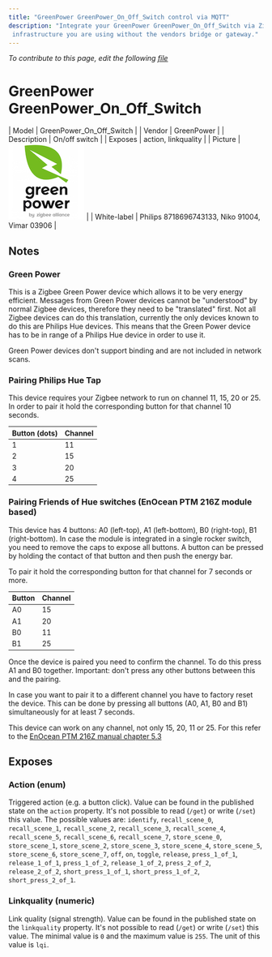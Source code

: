 ```yaml
---
title: "GreenPower GreenPower_On_Off_Switch control via MQTT"
description: "Integrate your GreenPower GreenPower_On_Off_Switch via Zigbee2MQTT with whatever smart home
 infrastructure you are using without the vendors bridge or gateway."
---
```


*To contribute to this page, edit the following
[file](https://github.com/Koenkk/zigbee2mqtt.io/blob/master/docs/devices/GreenPower_On_Off_Switch.md)*

# GreenPower GreenPower_On_Off_Switch

| Model | GreenPower_On_Off_Switch  |
| Vendor  | GreenPower  |
| Description | On/off switch |
| Exposes | action, linkquality |
| Picture | ![GreenPower GreenPower_On_Off_Switch](../images/devices/GreenPower_On_Off_Switch.jpg) |
| White-label | Philips 8718696743133, Niko 91004, Vimar 03906 |

## Notes


### Green Power
This is a Zigbee Green Power device which allows it to be very energy efficient.
Messages from Green Power devices cannot be "understood" by normal Zigbee devices, therefore they need to be "translated" first.
Not all Zigbee devices can do this translation, currently the only devices known to do this are Philips Hue devices. This means that the Green Power device has to be in range of a Philips Hue device in order to use it.

Green Power devices don't support binding and are not included in network scans.

### Pairing Philips Hue Tap
This device requires your Zigbee network to run on channel 11, 15, 20 or 25. In order to pair it hold the corresponding button for that channel 10 seconds.

| Button (dots) | Channel |
|-|-|
| 1 | 11 |
| 2 | 15 |
| 3 | 20 |
| 4 | 25 |

### Pairing Friends of Hue switches (EnOcean PTM 216Z module based)
This device has 4 buttons: A0 (left-top), A1 (left-bottom), B0 (right-top), B1 (right-bottom). In case the module is integrated in a single rocker switch, you need to remove the caps to expose all buttons. A button can be pressed by holding the contact of that button and then push the energy bar.

To pair it hold the corresponding button for that channel for 7 seconds or more.

| Button | Channel |
|-|-|
| A0 | 15 |
| A1 | 20 |
| B0 | 11 |
| B1 | 25 |

Once the device is paired you need to confirm the channel. To do this press A1 and B0 together. Important: don't press any other buttons between this and the pairing.

In case you want to pair it to a different channel you have to factory reset the device. This can be done by pressing all buttons (A0, A1, B0 and B1) simultaneously for at least 7 seconds.

This device can work on any channel, not only 15, 20, 11 or 25. For this refer to the [EnOcean PTM 216Z manual chapter 5.3](https://www.enocean.com/en/products/enocean_modules_24ghz/ptm-216z/user-manual-pdf/)



## Exposes

### Action (enum)
Triggered action (e.g. a button click).
Value can be found in the published state on the `action` property.
It's not possible to read (`/get`) or write (`/set`) this value.
The possible values are: `identify`, `recall_scene_0`, `recall_scene_1`, `recall_scene_2`, `recall_scene_3`, `recall_scene_4`, `recall_scene_5`, `recall_scene_6`, `recall_scene_7`, `store_scene_0`, `store_scene_1`, `store_scene_2`, `store_scene_3`, `store_scene_4`, `store_scene_5`, `store_scene_6`, `store_scene_7`, `off`, `on`, `toggle`, `release`, `press_1_of_1`, `release_1_of_1`, `press_1_of_2`, `release_1_of_2`, `press_2_of_2`, `release_2_of_2`, `short_press_1_of_1`, `short_press_1_of_2`, `short_press_2_of_1`.

### Linkquality (numeric)
Link quality (signal strength).
Value can be found in the published state on the `linkquality` property.
It's not possible to read (`/get`) or write (`/set`) this value.
The minimal value is `0` and the maximum value is `255`.
The unit of this value is `lqi`.

